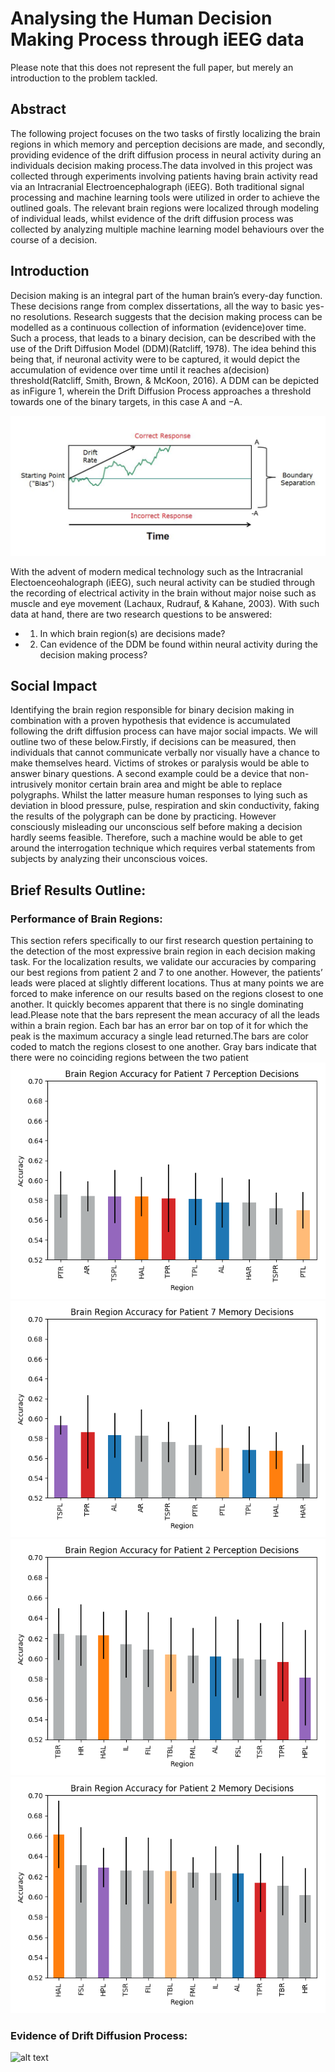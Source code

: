 # Analysing the Human Decision Making Process through iEEG data

Please note that this does not represent the full paper, but merely an introduction to the problem tackled.

## Abstract
The following project focuses on the two tasks of firstly localizing the brain regions in which memory and perception decisions are made, and secondly, providing evidence of the drift diffusion process in neural activity during an individuals decision making process.The data involved in this project was collected through experiments involving patients having brain activity read via an Intracranial Electroencephalograph (iEEG). Both traditional signal processing and machine learning tools were utilized in order to achieve the outlined goals. The relevant brain regions were localized through modeling of individual leads, whilst evidence of the drift diffusion process was collected by analyzing multiple machine learning model behaviours over the course of a decision.

## Introduction
Decision making is an integral part of the human brain’s every-day function.  These decisions range from complex dissertations, all the way to basic yes-no resolutions. Research suggests that the decision making process can be modelled as a continuous collection of information (evidence)over time. Such a process, that leads to a binary decision, can be described with the use of the Drift Diffusion Model (DDM)(Ratcliff, 1978). The idea behind this being that, if neuronal activity were to be captured, it would depict the accumulation of evidence over time until it reaches a(decision) threshold(Ratcliff, Smith, Brown, & McKoon, 2016). A DDM can be depicted as inFigure 1, wherein the Drift Diffusion Process approaches a threshold towards one of the binary targets, in this case A and −A.

![alt text](./img/ddp.png)

With the advent of modern medical technology such as the Intracranial Electoenceohalograph (iEEG), such neural activity can be studied through the recording of electrical activity in the brain without major noise such as muscle and eye movement (Lachaux, Rudrauf, & Kahane, 2003). With such data at hand, there are two research questions to be answered:

- 1. In which brain region(s) are decisions made?
- 2. Can evidence of the DDM be found within neural activity during the decision making process?

## Social Impact
Identifying the brain region responsible for binary decision making in combination with a proven hypothesis that evidence is accumulated following the drift diffusion process can have major social impacts. We will outline two of these below.Firstly, if decisions can be measured, then individuals that cannot communicate verbally nor visually have a chance to make themselves heard. Victims of strokes or paralysis would be able to answer binary questions. A second example could be a device that non-intrusively monitor certain brain area and might be able to replace polygraphs. Whilst the latter measure human responses to lying such as deviation in blood pressure, pulse, respiration and skin conductivity, faking the results of the polygraph can be done by practicing. However consciously misleading our unconscious self before making a decision hardly seems feasible. Therefore, such a machine would be able to get around the interrogation technique which requires verbal statements from subjects by analyzing their unconscious voices.

## Brief Results Outline:

### Performance of Brain Regions:
This section refers specifically to our first research question pertaining to the detection of the most expressive brain region in each decision making task. For the localization results, we validate our accuracies by comparing our best regions from patient 2 and 7 to one another.  However, the patients’ leads were placed at slightly different locations. Thus at many points we are forced to make inference on our results based on the regions closest to one another.  It quickly becomes apparent that there is no single dominating lead.Please note that the bars represent the mean accuracy of all the leads within a brain region. Each bar has an error bar on top of it for which the peak is the maximum accuracy a single lead returned.The bars are color coded to match the regions closest to one another. Gray bars indicate that there were no coinciding regions between the two patient
![alt text](./img/Brain_Region_Accuracy_7_perc.png)
![alt text](./img/Brain_Region_Accuracy_7_mem.png)
![alt text](./img/Brain_Region_Accuracy_2_perc.png)
![alt text](./img/Brain_Region_Accuracy_2_mem.png)

### Evidence of Drift Diffusion Process:
![alt text](./img/DDN_best_slopes.png)
